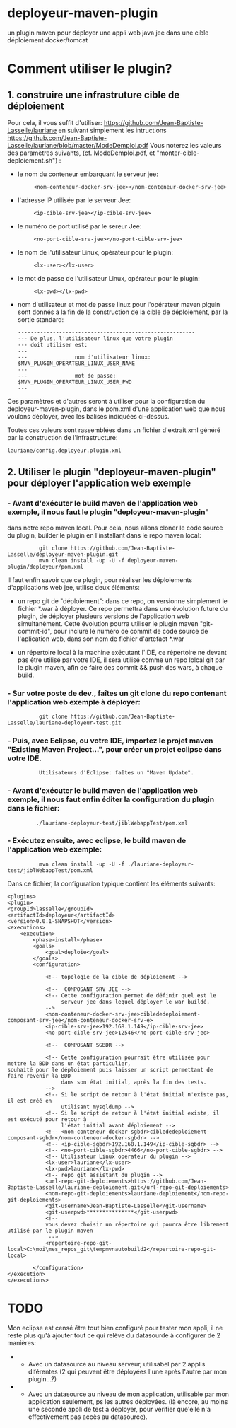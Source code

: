 # deployeur-maven-plugin
un plugin maven pour déployer une appli web java jee dans une cible déploiement docker/tomcat

# Comment utiliser le plugin?

## 1. construire une infrastruture cible de déploiement

Pour cela, il vous suffit d'utiliser:
https://github.com/Jean-Baptiste-Lasselle/lauriane
en suivant simplement les intructions https://github.com/Jean-Baptiste-Lasselle/lauriane/blob/master/ModeDemploi.pdf
Vous noterez les valeurs des paramètres suivants, (cf. ModeDemploi.pdf, et "monter-cible-deploiement.sh") :

* le nom du conteneur embarquant le serveur jee: 

           <nom-conteneur-docker-srv-jee></nom-conteneur-docker-srv-jee>
* l'adresse IP utilisée par le serveur Jee:

           <ip-cible-srv-jee></ip-cible-srv-jee>
* le numéro de port utilisé par le sereur Jee:

           <no-port-cible-srv-jee></no-port-cible-srv-jee>
* le nom de l'utilisateur Linux, opérateur pour le plugin:
       
           <lx-user></lx-user>
* le mot de passe de l'utilisateur Linux, opérateur pour le plugin:

           <lx-pwd></lx-pwd>
* nom d'utilisateur et mot de passe linux pour l'opérateur maven plguin
  sont donnés à la fin de la construction de la cible de déploiement, par la sortie standard:
  
  	  --------------------------------------------------------  
	  --- De plus, l'utilisateur linux que votre plugin  
	  --- doit utiliser est: 
	  --- 				 
	  --- 				nom d'utilisateur linux: $MVN_PLUGIN_OPERATEUR_LINUX_USER_NAME
	  --- 				 
	  --- 				mot de passe: $MVN_PLUGIN_OPERATEUR_LINUX_USER_PWD
	  --- 				 

Ces paramètres et d'autres seront à utiliser pour la configuration du deployeur-maven-plugin, dans le pom.xml d'une application web que nous voulons déployer, avec les balises indiquées ci-dessus.

Toutes ces valeurs sont rassemblées dans un fichier d'extrait xml généré par la construction de l'infrastructure:

	lauriane/config.deployeur.plugin.xml



## 2. Utiliser le plugin "deployeur-maven-plugin" pour déployer l'application web exemple

 ### - Avant d'exécuter le build maven de l'application web exemple, il nous faut le plugin "deployeur-maven-plugin"
   dans notre repo maven local. 
   Pour cela, nous allons cloner le code source du plugin, builder le plugin en l'installant dans le repo maven local:
   
              git clone https://github.com/Jean-Baptiste-Lasselle/deployeur-maven-plugin.git
              mvn clean install -up -U -f deployeur-maven-plugin/deployeur/pom.xml
   
   Il faut enfin savoir que ce plugin, pour réaliser les déploiements d'applications web jee, utilise deux éléments:
   
   * un repo git de "déploiement": dans ce repo, on versionne simplement le fichier \*.war à déployer. Ce repo permettra dans une évolution future du plugin, de déployer plusieurs versions de l'application web simultanément. Cette évolution pourra utiliser le plugin maven "git-commit-id", pour inclure le numéro de commit de code source de l'aplication web, dans son nom de fichier d'artefact \*.war
    
   * un répertoire local à la machine exécutant l'IDE, ce répertoire ne devant pas être utilisé par votre IDE, il sera utilisé comme un repo lolcal git par le plugin maven, afin de faire des commit &&  push des wars, à chaque build.
   
      
   
 ### - Sur votre poste de dev., faîtes un git clone du repo contenant l'application web exemple à déployer:

              git clone https://github.com/Jean-Baptiste-Lasselle/lauriane-deployeur-test.git

 ### - Puis, avec Eclipse, ou votre IDE, importez le projet maven "Existing Maven Project...", pour créer un projet eclipse dans votre IDE.

              Utilisateurs d'Eclipse: faîtes un "Maven Update".

      
 ### - Avant d'exécuter le build maven de l'application web exemple, il nous faut enfin éditer la configuration du plugin dans le fichier:
   
             ./lauriane-deployeur-test/jiblWebappTest/pom.xml
   
 ### - Exécutez ensuite, avec eclipse, le build maven de l'application web exemple:

              mvn clean install -up -U -f ./lauriane-deployeur-test/jiblWebappTest/pom.xml

Dans ce fichier, la configuration typique contient les éléments suivants:

    <plugins>
    <plugin>
	<groupId>lasselle</groupId>
	<artifactId>deployeur</artifactId>
	<version>0.0.1-SNAPSHOT</version>
	<executions>
		<execution>
			<phase>install</phase>
			<goals>
				<goal>deploie</goal>
			</goals>
			<configuration>
			
				<!-- topologie de la cible de déploiement -->
				
				<!--  COMPOSANT SRV JEE -->
				<!-- Cette configuration permet de définir quel est le 
				     serveur jee dans lequel déployer le war buildé.
				-->
				<nom-conteneur-docker-srv-jee>ciblededeploiement-composant-srv-jee</nom-conteneur-docker-srv-e>
				<ip-cible-srv-jee>192.168.1.149</ip-cible-srv-jee>
				<no-port-cible-srv-jee>12546</no-port-cible-srv-jee>
	
				<!--  COMPOSANT SGBDR -->
    
				<!-- Cette configuration pourrait être utilisée pour mettre la BDD dans un état particulier, 					     souhaité pour le déploiement puis laisser un script permettant de faire revenir la BDD 
				     dans son état initial, après la fin des tests.
				-->
				<!-- Si le script de retour à l'état initial n'existe pas, il est créé en
				     utilisant mysqldump -->
				<!-- Si le script de retour à l'état initial existe, il est exécuté pour retour à
				     l'état initial avant déploiement -->
				<!-- <nom-conteneur-docker-sgbdr>ciblededeploiement-composant-sgbdr</nom-conteneur-docker-sgbdr> -->
				<!-- <ip-cible-sgbdr>192.168.1.149</ip-cible-sgbdr> -->
				<!-- <no-port-cible-sgbdr>4466</no-port-cible-sgbdr> -->
				<!-- Utilisateur Linux opérateur du plugin -->
				<lx-user>lauriane</lx-user>
				<lx-pwd>lauriane</lx-pwd>
				<!-- repo git assistant du plugin -->
				<url-repo-git-deploiements>https://github.com/Jean-Baptiste-Lasselle/lauriane-deploiement.git</url-repo-git-deploiements>
				<nom-repo-git-deploiements>lauriane-deploiement</nom-repo-git-deploiements>
				<git-username>Jean-Baptiste-Lasselle</git-username>
				<git-userpwd>***************</git-userpwd>
				<!-- 
				vous devez choisir un répertoire qui pourra être librement utilisé par le plugin maven
				 -->
				<repertoire-repo-git-local>C:\moi\mes_repos_git\tempmvnautobuild2</repertoire-repo-git-local>
						
			</configuration>
	</execution>
    </executions>

# TODO

Mon eclipse est censé être tout bien configuré pour tester mon appli, il ne reste plus qu'à ajouter tout ce qui relève du datasourde à configurer de 2 manières:

* -  Avec un datasource au niveau serveur, utilisabel par 2 applis diférentes (2 qui peuvent être déployées l'une après l'autre par mon plugin...?)
* - Avec un datasource au niveau de mon application, utilisable par mon application seulement, ps les autres déployées. (là encore, au moins une seconde appli de test à déployer, pour vérifier que'elle n'a effectivement pas accès au datasource).
